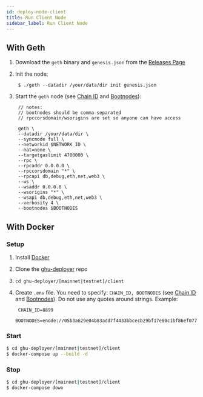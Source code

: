 ```yaml
---
id: deploy-node-client
title: Run Client Node
sidebar_label: Run Client Node
---
```


## With Geth
1. Download the `geth` binary and `genesis.json` from the [Releases Page](https://github.com/ghuchain/go-ghuchain-releases/releases)
2. Init the node:

        $ ./geth --datadir /your/data/dir init genesis.json

3. Start the `geth` node (see [Chain ID](deploy-node-metadata.md#chain-id) and [Bootnodes](deploy-node-metadata.md#bootnodes)):
        
        // notes:
        // bootnodes should be comma-separated
        // rpccorsdomain/wsorigins are set so anyone can have access

        geth \
        --datadir /your/data/dir \
        --syncmode full \
        --networkid $NETWORK_ID \
        --nat=none \
        --targetgaslimit 4700000 \
        --rpc \
        --rpcaddr 0.0.0.0 \
        --rpccorsdomain "*" \
        --rpcapi db,debug,eth,net,web3 \
        --ws \
        --wsaddr 0.0.0.0 \
        --wsorigins "*" \
        --wsapi db,debug,eth,net,web3 \
        --verbosity 4 \
        --bootnodes $BOOTNODES

## With Docker
### Setup
1. Install [Docker](https://docs.docker.com/)
2. Clone the [ghu-deployer](https://github.com/ghuchain/ghu-deployer) repo
3. `cd ghu-deployer/[mainnet|testnet]/client`
4. Create `.env` file. You need to specify: `CHAIN_ID, BOOTNODES` (see [Chain ID](deploy-node-metadata.md#chain-id) and [Bootnodes](deploy-node-metadata.md#bootnodes)). Do not use any quotes around strings. Example:

        CHAIN_ID=8899
        BOOTNODES=enode://05b3a629e04b83add7f4433bbcecb29bf17e80c1bf86ef077ee58b3cb6355c80b1e619fabec10c5a2fd62ec86ca964e316765522ba7e6910a953d7696b9c2f9b@54.65.41.216:30301,enode://a7234e1d40afea7fd54cede92fd8315ed6814c9c596fcf5a2447443e48e1b2801e92db6e0803451f763a6c8e70297b628e2a1fa0689547d442d2986cc5e9fd58@54.176.185.116:30301

### Start
```bash
$ cd ghu-deployer/[mainnet|testnet]/client
$ docker-compose up --build -d
```

### Stop
```bash
$ cd ghu-deployer/[mainnet|testnet]/client
$ docker-compose down
```